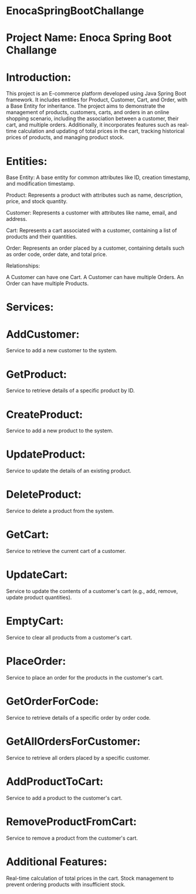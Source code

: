 # EnocaSpringBootChallange

# Project Name: Enoca Spring Boot Challange

# Introduction:
This project is an E-commerce platform developed using Java Spring Boot framework. It includes entities for Product, Customer, Cart, and Order, with a Base Entity for inheritance. The project aims to demonstrate the management of products, customers, carts, and orders in an online shopping scenario, including the association between a customer, their cart, and multiple orders. Additionally, it incorporates features such as real-time calculation and updating of total prices in the cart, tracking historical prices of products, and managing product stock.

# Entities:

Base Entity:
A base entity for common attributes like ID, creation timestamp, and modification timestamp.

Product: 
Represents a product with attributes such as name, description, price, and stock quantity.

Customer: 
Represents a customer with attributes like name, email, and address.

Cart: Represents a cart associated with a customer, containing a list of products and their quantities.

Order: Represents an order placed by a customer, containing details such as order code, order date, and total price.

Relationships:

A Customer can have one Cart.
A Customer can have multiple Orders.
An Order can have multiple Products.

# Services:

# AddCustomer: 
Service to add a new customer to the system.

# GetProduct:
Service to retrieve details of a specific product by ID.

# CreateProduct:
Service to add a new product to the system.

# UpdateProduct:
Service to update the details of an existing product.

# DeleteProduct:
Service to delete a product from the system.

# GetCart:
Service to retrieve the current cart of a customer.

# UpdateCart:
Service to update the contents of a customer's cart (e.g., add, remove, update product quantities).

# EmptyCart:
Service to clear all products from a customer's cart.

# PlaceOrder:
Service to place an order for the products in the customer's cart.

# GetOrderForCode:
Service to retrieve details of a specific order by order code.

# GetAllOrdersForCustomer:
Service to retrieve all orders placed by a specific customer.

# AddProductToCart:
Service to add a product to the customer's cart.

# RemoveProductFromCart:
Service to remove a product from the customer's cart.

# Additional Features:

Real-time calculation of total prices in the cart.
Stock management to prevent ordering products with insufficient stock.
